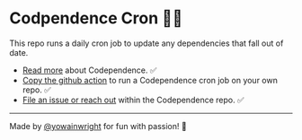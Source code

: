 # Codpendence Cron 🤼‍♀️

This repo runs a daily cron job to update any dependencies that fall out of date.

- [Read more](https://github.com/yowainwright/codependence) about Codependence. ✅
- [Copy the github action](https://github.com/yowainwright/codependence-cron/blob/master/.github/workflows/update.yml) to run a Codependence cron job on your own repo. ✅
- [File an issue or reach out](https://github.com/yowainwright/codependence/issues) within the Codependence repo. ✅

---

Made by [@yowainwright](https://github.com/yowainwright) for fun with passion! 🐝
